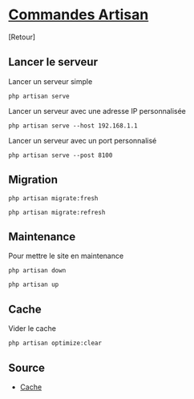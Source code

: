 # [Commandes Artisan](readme.md)

[Retour]

## Lancer le serveur

Lancer un serveur simple

```console
php artisan serve
```

Lancer un serveur avec une adresse IP personnalisée

```console
php artisan serve --host 192.168.1.1
```

Lancer un serveur avec un port personnalisé

```console
php artisan serve --post 8100
```

## Migration

```console
php artisan migrate:fresh
```

```console
php artisan migrate:refresh
```

## Maintenance

Pour mettre le site en maintenance

```console
php artisan down
```

```console
php artisan up
```

## Cache

Vider le cache

```console
php artisan optimize:clear
```

## Source

* [Cache](https://dev.to/kenfai/laravel-artisan-cache-commands-explained-41e1)
